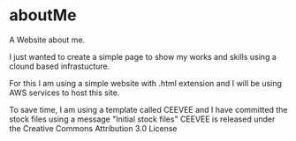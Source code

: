 # aboutMe
A Website about me. 

I just wanted to create a simple page to show my works and skills using a clound based infrastucture. 

For this I am using a simple website with .html extension and I will be using AWS services to host this site. 

To save time, I am using a template called CEEVEE and I have committed the stock files using a message "Initial stock files"
CEEVEE is released under the Creative Commons Attribution 3.0 License

